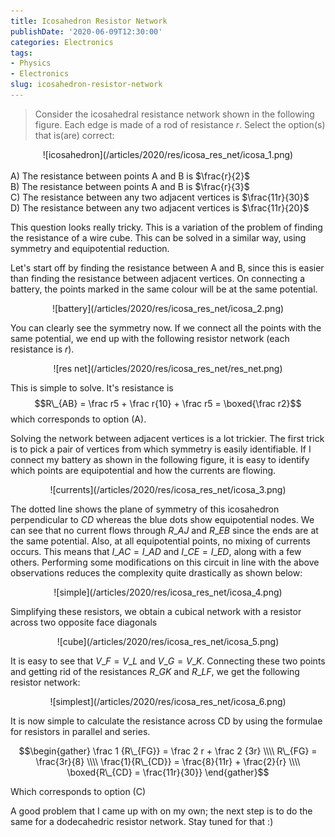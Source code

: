 ```yaml
---
title: Icosahedron Resistor Network
publishDate: '2020-06-09T12:30:00'
categories: Electronics
tags:
- Physics
- Electronics
slug: icosahedron-resistor-network
---
```


> Consider the icosahedral resistance network shown in the following figure. Each edge is made of a rod of resistance $r$. Select the option(s) that is(are) correct:<br>
<center>![icosahedron](/articles/2020/res/icosa_res_net/icosa_1.png)</center><br>
A) The resistance between points A and B is $\frac{r}{2}$<br>
B) The resistance between points A and B is $\frac{r}{3}$<br>
C) The resistance between any two adjacent vertices is $\frac{11r}{30}$<br>
D) The resistance between any two adjacent vertices is $\frac{11r}{20}$<br>

This question looks really tricky. This is a variation of the problem of finding the resistance of a wire cube. This can be solved in a similar way, using symmetry and equipotential reduction.

Let's start off by finding the resistance between A and B, since this is easier than finding the resistance between adjacent vertices. On connecting a battery, the points marked in the same colour will be at the same potential.

<center>![battery](/articles/2020/res/icosa_res_net/icosa_2.png)</center>

You can clearly see the symmetry now. If we connect all the points with the same potential, we end up with the following resistor network (each resistance is $r$).

<center>![res net](/articles/2020/res/icosa_res_net/res_net.png)</center>

This is simple to solve. It's resistance is
$$R\_{AB} = \frac r5 + \frac r{10} + \frac r5 = \boxed{\frac r2}$$
which corresponds to option (A).

Solving the network between adjacent vertices is a lot trickier. The first trick is to pick a pair of vertices from which symmetry is easily identifiable. If I connect my battery as shown in the following figure, it is easy to identify which points are equipotential and how the currents are flowing.

<center>![currents](/articles/2020/res/icosa_res_net/icosa_3.png)</center>

The dotted line shows the plane of symmetry of this icosahedron perpendicular to $CD$ whereas the blue dots show equipotential nodes. We can see that no current flows through $R\_{AJ}$ and $R\_{EB}$ since the ends are at the same potential. Also, at all equipotential points, no mixing of currents occurs. This means that $I\_{AC} = I\_{AD}$ and $I\_{CE} = I\_{ED}$, along with a few others. Performing some modifications on this circuit in line with the above observations reduces the complexity quite drastically as shown below:

<center>![simple](/articles/2020/res/icosa_res_net/icosa_4.png)</center>

Simplifying these resistors, we obtain a cubical network with a resistor across two opposite face diagonals

<center>![cube](/articles/2020/res/icosa_res_net/icosa_5.png)</center>

It is easy to see that $V\_F = V\_L$ and $V\_G = V\_K$. Connecting these two points and getting rid of the resistances $R\_{GK}$ and $R\_{LF}$, we get the following resistor network:

<center>![simplest](/articles/2020/res/icosa_res_net/icosa_6.png)</center>

It is now simple to calculate the resistance across CD by using the formulae for resistors in parallel and series.

$$\begin{gather} 
\frac 1 {R\_{FG}} = \frac 2 r + \frac 2 {3r} \\\\
R\_{FG} = \frac{3r}{8} \\\\
\frac{1}{R\_{CD}} = \frac{8}{11r} + \frac{2}{r} \\\\
\boxed{R\_{CD} = \frac{11r}{30}} 
\end{gather}$$

Which corresponds to option (C)

A good problem that I came up with on my own; the next step is to do the same for a dodecahedric resistor network. Stay tuned for that :)
